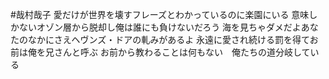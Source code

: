 #哉村哉子
愛だけが世界を壊すフレーズとわかっているのに楽園にいる
意味しかないオゾン層から脱却し俺は誰にも負けないだろう
海を見ちゃダメだよあなたのなかにさえヘヴンズ・ドアの軋みがあるよ
永遠に愛され続ける罰を得てお前は俺を兄さんと呼ぶ
お前から教わることは何もない　俺たちの道分岐している
